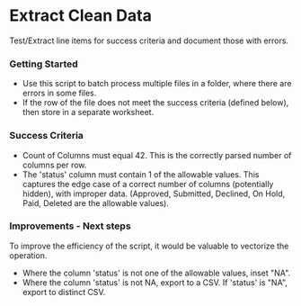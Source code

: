 #  Extract Clean Data
Test/Extract line items for success criteria and document those with errors. 

### Getting Started
- Use this script to batch process multiple files in a folder, where there are errors in some files.  
- If the row of the file does not meet the success criteria (defined below), then store in a separate worksheet. 


### Success Criteria
- Count of Columns must equal 42. This is the correctly parsed number of columns per row. 
- The 'status' column must contain 1 of the allowable values. This captures the edge case of a correct number of columns (potentially hidden), with improper data. (Approved, Submitted, Declined, On Hold, Paid, Deleted are the allowable values). 

### Improvements - Next steps
To improve the efficiency of the script, it would be valuable to vectorize the operation.
- Where the column 'status' is not one of the allowable values, inset "NA". 
- Where the column 'status' is not NA, export to a CSV. If 'status' is "NA", export to distinct CSV. 
